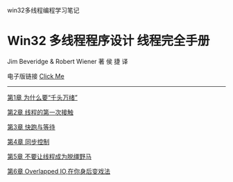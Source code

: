 win32多线程编程学习笔记

# Win32 多线程程序设计 线程完全手册
Jim Beveridge & Robert Wiener 著 侯 捷 译

电子版链接 [Click Me](https://www.tsingfun.com/uploadfile/2015/1202/Win32%E5%A4%9A%E7%BA%BF%E7%A8%8B%E7%A8%8B%E5%BA%8F%E8%AE%BE%E8%AE%A1.pdf)

---

[第1章 为什么要“千头万绪”](docs/第1章%20为什么要“千头万绪”.md)

[第2章 线程的第一次接触](docs/第2章%20线程的第一次接触.md)

[第3章 快跑与等待](docs/第3章%20快跑与等待.md)

[第4章 同步控制](docs/第4章%20同步控制.md)

[第5章 不要让线程成为脱缰野马](docs/第5章%20不要让线程成为脱缰野马.md)

[第6章 Overlapped IO,在你身后变戏法](docs/第6章%20Overlapped%20IO,在你身后变戏法.md)





